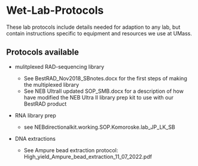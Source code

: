 # Wet-Lab-Protocols
These lab protocols include details needed for adaption to any lab, but contain instructions specific to equipment and resources we use at UMass.

## Protocols available
* mulitplexed RAD-sequencing library
  * See BestRAD_Nov2018_SBnotes.docx for the first steps of making the multiplexed library
  * See NEB UltraII updated SOP_SMB.docx for a description of how have modified the NEB Ultra II library prep kit to use with our BestRAD product
* RNA library prep
  * see NEBdirectionalkit.working.SOP.Komoroske.lab_JP_LK_SB

* DNA extractions
  * See Ampure bead extraction protocol: High_yield_Ampure_bead_extraction_11_07_2022.pdf

